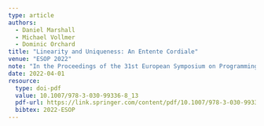 ```yaml
---
type: article
authors:
  - Daniel Marshall
  - Michael Vollmer
  - Dominic Orchard
title: "Linearity and Uniqueness: An Entente Cordiale"
venue: "ESOP 2022"
note: "In the Proceedings of the 31st European Symposium on Programming (ESOP 2022)"
date: 2022-04-01
resource:
  type: doi-pdf
  value: 10.1007/978-3-030-99336-8_13
  pdf-url: https://link.springer.com/content/pdf/10.1007/978-3-030-99336-8_13.pdf
  bibtex: 2022-ESOP
---
```

